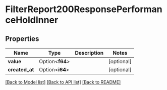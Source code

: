 # FilterReport200ResponsePerformanceHoldInner

## Properties

Name | Type | Description | Notes
------------ | ------------- | ------------- | -------------
**value** | Option<**f64**> |  | [optional]
**created_at** | Option<**i64**> |  | [optional]

[[Back to Model list]](../README.md#documentation-for-models) [[Back to API list]](../README.md#documentation-for-api-endpoints) [[Back to README]](../README.md)


